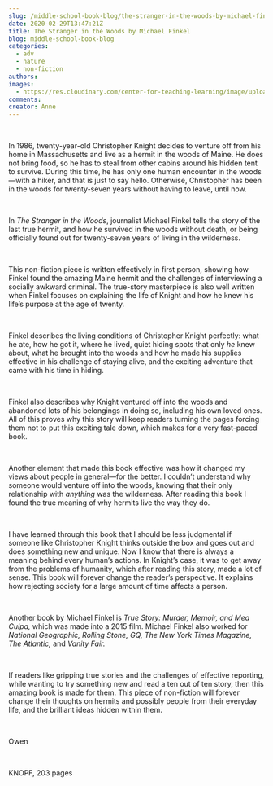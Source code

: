 ```yaml
---
slug: /middle-school-book-blog/the-stranger-in-the-woods-by-michael-finkel
date: 2020-02-29T13:47:21Z
title: The Stranger in the Woods by Michael Finkel
blog: middle-school-book-blog
categories:
  - adv
  - nature
  - non-fiction
authors:
images:
  - https://res.cloudinary.com/center-for-teaching-learning/image/upload/v1659700637/Stranger-in-the-Woods.jpg.jpg
comments:
creator: Anne
---
```


<div class="wp-block-image"><figure class="alignleft size-large"/></div>
<!-- /wp:image --><br /><!-- wp:paragraph -->
<p>In 1986, twenty-year-old Christopher
Knight decides to venture off from his home in Massachusetts and live as a
hermit in the woods of Maine. He does not bring food, so he has to steal from
other cabins around his hidden tent to survive. During this time, he has only
one human encounter in the woods—with a hiker, and that is just to say hello.
Otherwise, Christopher has been in the woods for twenty-seven years without
having to leave, until now.</p>
<!-- /wp:paragraph --><br /><!-- wp:paragraph -->
<p>In <em>The Stranger in the Woods</em>, journalist Michael Finkel tells the
story of the last true hermit, and how he survived in the woods without death,
or being officially found out for twenty-seven years of living in the
wilderness.</p>
<!-- /wp:paragraph --><br /><!-- wp:paragraph -->
<p>This non-fiction piece is written
effectively in first person, showing how Finkel found the amazing Maine hermit
and the challenges of interviewing a socially awkward criminal. The true-story masterpiece
is also well written when Finkel focuses on explaining the life of Knight and
how he knew his life’s purpose at the age of twenty.</p>
<!-- /wp:paragraph --><br /><!-- wp:paragraph -->
<p>Finkel describes the living
conditions of Christopher Knight perfectly: what he ate, how he got it, where
he lived, quiet hiding spots that only <em>he</em>
knew about, what he brought into the woods and how he made his supplies
effective in his challenge of staying alive, and the exciting adventure that
came with his time in hiding.</p>
<!-- /wp:paragraph --><br /><!-- wp:paragraph -->
<p>Finkel also describes why Knight ventured
off into the woods and abandoned lots of his belongings in doing so, including
his own loved ones. All of this proves why this story will keep readers turning
the pages forcing them not to put this exciting tale down, which makes for a
very fast-paced book.</p>
<!-- /wp:paragraph --><br /><!-- wp:paragraph -->
<p>Another element that made this book
effective was how it changed my views about people in general—for the better. I
couldn’t understand why someone would venture off into the woods, knowing that
their only relationship with <em>anything </em>was
the wilderness. After reading this book I found the true meaning of why hermits
live the way they do.</p>
<!-- /wp:paragraph --><br /><!-- wp:paragraph -->
<p>I have learned through this book that I should be less judgmental if someone like Christopher Knight thinks outside the box and goes out and does something new and unique. Now I know that there is always a meaning behind every human’s actions. In Knight’s case, it was to get away from the problems of humanity, which after reading this story, made a lot of sense. This book will forever change the reader’s perspective. It explains how rejecting society for a large amount of time affects a person.</p>
<!-- /wp:paragraph --><br /><!-- wp:paragraph -->
<p>Another book by Michael Finkel is <em>True Story: Murder, Memoir, and Mea Culpa, </em>which was made into a 2015 film. Michael Finkel also worked for <em>National Geographic, Rolling Stone, GQ, The New York Times Magazine, The Atlantic, </em>and <em>Vanity Fair.</em></p>
<!-- /wp:paragraph --><br /><!-- wp:paragraph -->
<p>If readers like gripping true
stories and the challenges of effective reporting, while wanting to try
something new and read a ten out of ten story, then this amazing book is made
for them. This piece of non-fiction will forever change their thoughts on
hermits and possibly people from their everyday life, and the brilliant ideas hidden
within them. </p>
<!-- /wp:paragraph --><br /><!-- wp:paragraph -->
<p>Owen</p>
<!-- /wp:paragraph --><br /><!-- wp:paragraph -->
<p>KNOPF, 203 pages</p>
<!-- /wp:paragraph -->
